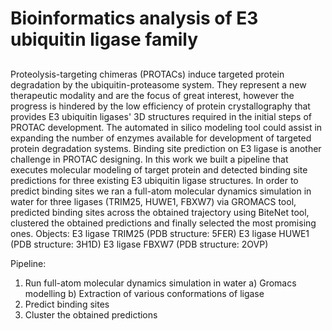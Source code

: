 # Bioinformatics analysis of E3 ubiquitin ligase family
## 



Proteolysis-targeting chimeras (PROTACs) induce targeted protein degradation by the ubiquitin-proteasome system. They represent a new therapeutic modality and are the focus of great interest, however the progress is hindered by the low efficiency of protein crystallography that provides E3 ubiquitin ligases' 3D structures required in the initial steps of PROTAC development. The automated in silico modeling tool could assist in expanding the number of enzymes available for development of targeted protein degradation systems. Binding site prediction on E3 ligase is another challenge in PROTAC designing. In this work we built a pipeline that executes molecular modeling of target protein and detected binding site predictions for three existing E3 ubiquitin ligase structures. 
In order to predict binding sites we ran a full-atom molecular dynamics simulation in water for three ligases (TRIM25, HUWE1, FBXW7) via GROMACS tool, predicted binding sites across the obtained trajectory using BiteNet tool, clustered the obtained predictions and finally selected the most promising ones.
Objects:
Е3 ligase ТRIM25 (PDB structure: 5FER)
Е3 ligase HUWE1 (PDB structure: 3H1D)
Е3 ligase FBXW7 (PDB structure: 2OVP)

Pipeline:
  1. Run full-atom molecular dynamics simulation in water
      a) Gromacs modelling 
      b) Extraction of various conformations of ligase
  2. Predict binding sites
  3. Cluster the obtained predictions 
    
